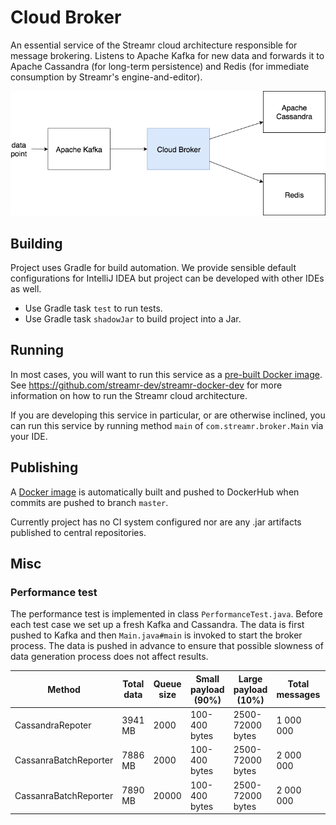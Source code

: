 # Cloud Broker
An essential service of the Streamr cloud architecture responsible for message brokering. Listens to Apache Kafka for
new data and forwards it to Apache Cassandra (for long-term persistence) and Redis (for immediate consumption
by Streamr's engine-and-editor).

![Where Cloud Broker sits in Streamr cloud stack](high-level.png)


## Building

Project uses Gradle for build automation. We provide sensible default configurations for IntelliJ IDEA but project can be developed with other IDEs as well.

- Use Gradle task `test` to run tests.
- Use Gradle task `shadowJar` to build project into a Jar.


## Running
In most cases, you will want to run this service as a [pre-built Docker image](https://hub.docker.com/r/streamr/broker/).
See https://github.com/streamr-dev/streamr-docker-dev for more information on how to run the Streamr cloud architecture.

If you are developing this service in particular, or are otherwise inclined, you can run this service by running method
`main` of `com.streamr.broker.Main` via your IDE.

## Publishing
A [Docker image](https://hub.docker.com/r/streamr/broker/) is automatically built and pushed to DockerHub when commits
are pushed to branch `master`.

Currently project has no CI system configured nor are any .jar artifacts published to central repositories. 

## Misc


### Performance test

The performance test is implemented in class `PerformanceTest.java`. Before
each test case we set up a fresh Kafka and Cassandra. The data is first pushed
to Kafka and then `Main.java#main` is invoked to start the broker process. The
data is pushed in advance to ensure that possible slowness of data generation 
process does not affect results.

|Method                 | Total data | Queue size | Small payload (90%) | Large payload (10%) | Total messages | Write (kb/s)| msg / s |
|-----------------------|------------|------------|---------------------|---------------------|----------------|-------------|---------|
| CassandraRepoter      | 3941 MB    | 2000       | 100-400 bytes       | 2500-72000 bytes    | 1 000 000      | 40 000kb/s  | 10 300  |
| CassanraBatchReporter | 7886 MB    | 2000       | 100-400 bytes       | 2500-72000 bytes    | 2 000 000      | 97 000kb/s  | 23 000  |
| CassanraBatchReporter | 7890 MB    | 20000      | 100-400 bytes       | 2500-72000 bytes    | 2 000 000      | 97 000kb/s  | 25 000  |
